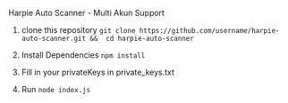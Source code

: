 Harpie Auto Scanner - Multi Akun Support

1. clone this repository
`git clone https://github.com/username/harpie-auto-scanner.git &&  cd harpie-auto-scanner`

2. Install Dependencies
`npm install`

3. Fill in your privateKeys in private_keys.txt

4. Run
`node index.js`
